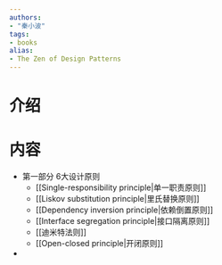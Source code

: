 ```yaml
---
authors:
- "秦小波"
tags:
- books 
alias:
- The Zen of Design Patterns
---
```

# 介绍
# 内容
- 第一部分 6大设计原则
	- [[Single-responsibility principle|单一职责原则]]
	- [[Liskov substitution principle|里氏替换原则]]
	- [[Dependency inversion principle|依赖倒置原则]]
	- [[Interface segregation principle|接口隔离原则]]
	- [[迪米特法则]]
	- [[Open-closed principle|开闭原则]]
- 